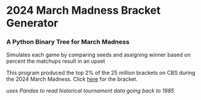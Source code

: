 # 2024 March Madness Bracket Generator
### A Python Binary Tree for March Madness

Simulates each game by comparing seeds and assigning winner based on percent the matchups result in an upset

This program produced the top 2% of the 25 million brackets on CBS during the 2024 March Madness. Click
[here](https://picks.cbssports.com/college-basketball/ncaa-tournament/bracket/challenge?entryId=ivxhi4tzhiytmnbwgqytonbs)
for the bracket.

*uses Pandas to read historical tournament data going back to 1985*